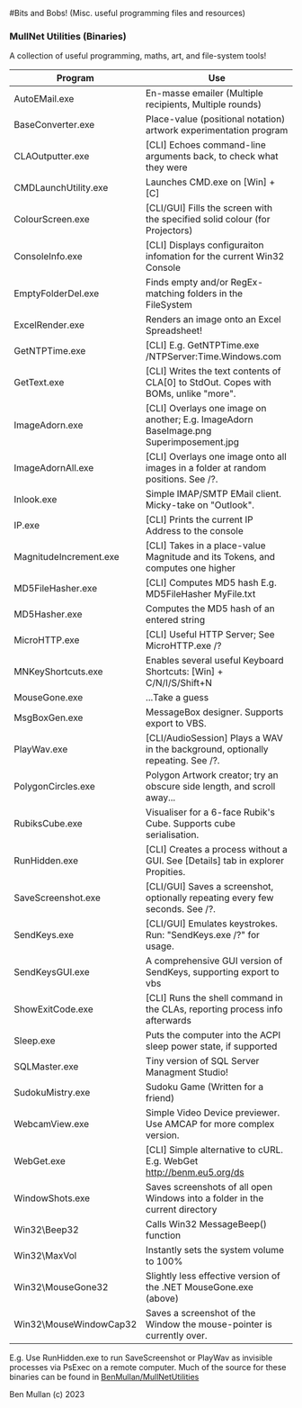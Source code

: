 #Bits and Bobs!
(Misc. useful programming files and resources) 

### MullNet Utilities (Binaries)
A collection of useful programming, maths, art, and file-system tools!

| Program                	| Use                                                                                    	|
|------------------------	|----------------------------------------------------------------------------------------	|
| AutoEMail.exe          	| En-masse emailer (Multiple recipients, Multiple rounds)                                	|
| BaseConverter.exe      	| Place-value (positional notation) artwork experimentation program                      	|
| CLAOutputter.exe       	| [CLI] Echoes command-line arguments back, to check what they were                      	|
| CMDLaunchUtility.exe   	| Launches CMD.exe on [Win] + [C]                                                        	|
| ColourScreen.exe       	| [CLI/GUI] Fills the screen with the specified solid colour (for Projectors)            	|
| ConsoleInfo.exe        	| [CLI] Displays configuraiton infomation for the current Win32 Console                  	|
| EmptyFolderDel.exe     	| Finds empty and/or RegEx-matching folders in the FileSystem                            	|
| ExcelRender.exe        	| Renders an image onto an Excel Spreadsheet!                                            	|
| GetNTPTime.exe         	| [CLI] E.g. GetNTPTime.exe /NTPServer:Time.Windows.com                                  	|
| GetText.exe            	| [CLI] Writes the text contents of CLA[0] to StdOut. Copes with BOMs, unlike "more".    	|
| ImageAdorn.exe         	| [CLI] Overlays one image on another; E.g. ImageAdorn BaseImage.png Superimposement.jpg 	|
| ImageAdornAll.exe      	| [CLI] Overlays one image onto all images in a folder at random positions. See /?.      	|
| Inlook.exe             	| Simple IMAP/SMTP EMail client. Micky-take on "Outlook".                                	|
| IP.exe                 	| [CLI] Prints the current IP Address to the console                                     	|
| MagnitudeIncrement.exe 	| [CLI] Takes in a place-value Magnitude and its Tokens, and computes one higher         	|
| MD5FileHasher.exe      	| [CLI] Computes MD5 hash E.g. MD5FileHasher MyFile.txt                                  	|
| MD5Hasher.exe          	| Computes the MD5 hash of an entered string                                             	|
| MicroHTTP.exe          	| [CLI] Useful HTTP Server; See MicroHTTP.exe /?                                         	|
| MNKeyShortcuts.exe     	| Enables several useful Keyboard Shortcuts: [Win] + C/N/I/S/Shift+N                     	|
| MouseGone.exe          	| ...Take a guess                                                                        	|
| MsgBoxGen.exe          	| MessageBox designer. Supports export to VBS.                                           	|
| PlayWav.exe            	| [CLI/AudioSession] Plays a WAV in the background, optionally repeating. See /?.        	|
| PolygonCircles.exe     	| Polygon Artwork creator; try an obscure side length, and scroll away...                	|
| RubiksCube.exe         	| Visualiser for a 6-face Rubik's Cube. Supports cube serialisation.                     	|
| RunHidden.exe          	| [CLI] Creates a process without a GUI. See [Details] tab in explorer Propities.        	|
| SaveScreenshot.exe     	| [CLI/GUI] Saves a screenshot, optionally repeating every few seconds. See /?.          	|
| SendKeys.exe           	| [CLI/GUI] Emulates keystrokes. Run: "SendKeys.exe /?" for usage.                       	|
| SendKeysGUI.exe        	| A comprehensive GUI version of SendKeys, supporting export to vbs                      	|
| ShowExitCode.exe       	| [CLI] Runs the shell command in the CLAs, reporting process info afterwards            	|
| Sleep.exe              	| Puts the computer into the ACPI sleep power state, if supported                        	|
| SQLMaster.exe          	| Tiny version of SQL Server Managment Studio!                                           	|
| SudokuMistry.exe       	| Sudoku Game (Written for a friend)                                                     	|
| WebcamView.exe         	| Simple Video Device previewer. Use AMCAP for more complex version.                     	|
| WebGet.exe             	| [CLI] Simple alternative to cURL. E.g. WebGet http://benm.eu5.org/ds                   	|
| WindowShots.exe        	| Saves screenshots of all open Windows into a folder in the current directory           	|
| Win32\Beep32           	| Calls Win32 MessageBeep() function                                                     	|
| Win32\MaxVol           	| Instantly sets the system volume to 100%                                               	|
| Win32\MouseGone32      	| Slightly less effective version of the .NET MouseGone.exe (above)                      	|
| Win32\MouseWindowCap32 	| Saves a screenshot of the Window the mouse-pointer is currently over.                  	|

E.g. Use RunHidden.exe to run SaveScreenshot or PlayWav as invisible processes via PsExec on a remote computer.
Much of the source for these binaries can be found in [BenMullan/MullNetUtilities](https://github.com/BenMullan/MullNetUtilities)

Ben Mullan (c) 2023